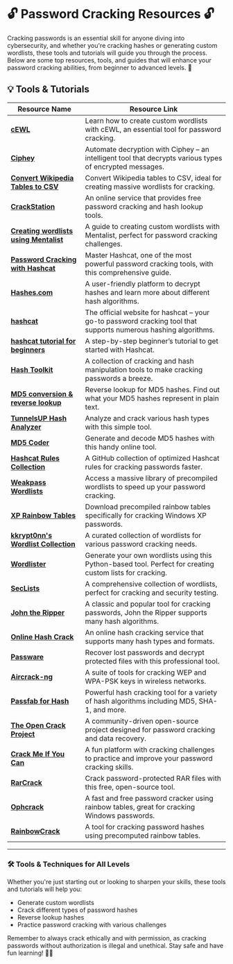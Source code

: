 # 🔓 **Password Cracking Resources** 🔓

Cracking passwords is an essential skill for anyone diving into cybersecurity, and whether you're cracking hashes or generating custom wordlists, these tools and tutorials will guide you through the process. Below are some top resources, tools, and guides that will enhance your password cracking abilities, from beginner to advanced levels. 🚀

## 💡 **Tools & Tutorials**

| **Resource Name**                                      | **Resource Link**                                                                                     |
|--------------------------------------------------------|-------------------------------------------------------------------------------------------------------|
| **[cEWL](https://www.hackingarticles.in/a-detailed-guide-on-cewl/)**            | Learn how to create custom wordlists with cEWL, an essential tool for password cracking.              |
| **[Ciphey](https://github.com/Ciphey/Ciphey)**          | Automate decryption with Ciphey – an intelligent tool that decrypts various types of encrypted messages. |
| **[Convert Wikipedia Tables to CSV](https://wikitable2csv.ggor.de/)**         | Convert Wikipedia tables to CSV, ideal for creating massive wordlists for cracking.                    |
| **[CrackStation](https://crackstation.net/)**           | An online service that provides free password cracking and hash lookup tools.                          |
| **[Creating wordlists using Mentalist](https://null-byte.wonderhowto.com/how-to/create-custom-wordlists-for-password-cracking-using-mentalist-0183992/)** | A guide to creating custom wordlists with Mentalist, perfect for password cracking challenges.          |
| **[Password Cracking with Hashcat](https://trove.cyberskyline.com/3097ac9828d94ce1bce2740b0b19895d)**  | Master Hashcat, one of the most powerful password cracking tools, with this comprehensive guide.        |
| **[Hashes.com](https://hashes.com/en/decrypt/hash)**    | A user-friendly platform to decrypt hashes and learn more about different hash algorithms.             |
| **[hashcat](https://hashcat.net/hashcat/)**             | The official website for hashcat – your go-to password cracking tool that supports numerous hashing algorithms. |
| **[hashcat tutorial for beginners](https://resources.infosecinstitute.com/topic/hashcat-tutorial-beginners/#gref)** | A step-by-step beginner’s tutorial to get started with Hashcat.                                         |
| **[Hash Toolkit](https://hashtoolkit.com/)**            | A collection of cracking and hash manipulation tools to make cracking passwords a breeze.               |
| **[MD5 conversion & reverse lookup](https://md5.gromweb.com/)** | Reverse lookup for MD5 hashes. Find out what your MD5 hashes represent in plain text.                    |
| **[TunnelsUP Hash Analyzer](https://www.tunnelsup.com/hash-analyzer/)** | Analyze and crack various hash types with this simple tool.                                            |
| **[MD5 Coder](https://www.cellphonetrackers.org/tool/md5-coder.php)** | Generate and decode MD5 hashes with this handy online tool.                                             |
| **[Hashcat Rules Collection](https://github.com/n0kovo/hashcat-rules-collection/tree/main)** | A GitHub collection of optimized Hashcat rules for cracking passwords faster.                           |
| **[Weakpass Wordlists](https://weakpass.com/)**        | Access a massive library of precompiled wordlists to speed up your password cracking.                   |
| **[XP Rainbow Tables](http://ophcrack.sourceforge.net/tables.php)** | Download precompiled rainbow tables specifically for cracking Windows XP passwords.                    |
| **[kkrypt0nn's Wordlist Collection](https://github.com/kkrypt0nn/wordlists)** | A curated collection of wordlists for various password cracking needs.                                  |
| **[Wordlister](https://github.com/4n4nk3/Wordlister)** | Generate your own wordlists using this Python-based tool. Perfect for creating custom lists for cracking. |
| **[SecLists](https://github.com/danielmiessler/SecLists)** | A comprehensive collection of wordlists, perfect for cracking and security testing.                    |
| **[John the Ripper](https://www.openwall.com/john/)**   | A classic and popular tool for cracking passwords, John the Ripper supports many hash algorithms.       |
| **[Online Hash Crack](https://www.onlinehashcrack.com/)** | An online hash cracking service that supports many hash types and formats.                              |
| **[Passware](https://www.passware.com/)**               | Recover lost passwords and decrypt protected files with this professional tool.                         |
| **[Aircrack-ng](https://www.aircrack-ng.org/)**         | A suite of tools for cracking WEP and WPA-PSK keys in wireless networks.                                |
| **[Passfab for Hash](https://www.passfab.com/products/hash-cracker.html)** | Powerful hash cracking tool for a variety of hash algorithms including MD5, SHA-1, and more.            |
| **[The Open Crack Project](https://www.opencrack.org/)** | A community-driven open-source project designed for password cracking and data recovery.                |
| **[Crack Me If You Can](https://www.crackmes.de/)**     | A fun platform with cracking challenges to practice and improve your password cracking skills.          |
| **[RarCrack](https://github.com/zyedidia/rarcrack)**    | Crack password-protected RAR files with this free, open-source tool.                                    |
| **[Ophcrack](http://ophcrack.sourceforge.net/)**        | A fast and free password cracker using rainbow tables, great for cracking Windows passwords.             |
| **[RainbowCrack](http://project-rainbowcrack.com/)**    | A tool for cracking password hashes using precomputed rainbow tables.                                   |

---

### 🛠️ **Tools & Techniques for All Levels**

Whether you're just starting out or looking to sharpen your skills, these tools and tutorials will help you:

- Generate custom wordlists
- Crack different types of password hashes
- Reverse lookup hashes
- Practice password cracking with various challenges

Remember to always crack ethically and with permission, as cracking passwords without authorization is illegal and unethical. Stay safe and have fun learning! 🔐✨
